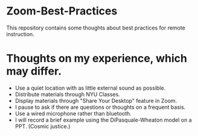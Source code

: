 # Zoom-Best-Practices
This repository contains some thoughts about best practices for remote instruction.

# Thoughts on my experience, which may differ.

* Use a quiet location with as little external sound as possible.  
* Distribute materials through NYU Classes.
* Display materials through "Share Your Desktop" feature in Zoom.
* I pause to ask if there are questions or thoughts on a frequent basis.
* Use a wired microphone rather than bluetooth.  
* I will record a brief example using the DiPasquale-Wheaton model on a PPT.  (Cosmic justice.)
